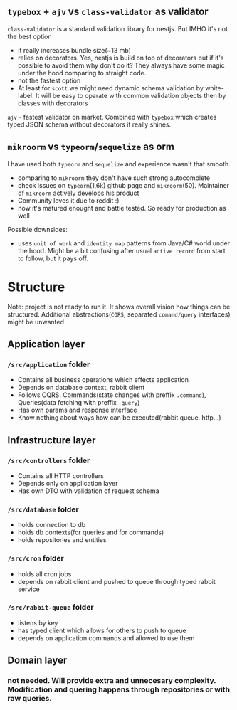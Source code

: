## `typebox` + `ajv` vs `class-validator` as validator
`class-validator` is a standard validation library for nestjs. But IMHO it's not the best option
- it really increases bundle size(~13 mb)
- relies on decorators. Yes, nestjs is build on top of decorators but if it's possible to avoid them why don't do it? They always have some magic under the hood comparing to straight code.
- not the fastest option
- At least for `scott` we might need dynamic schema validation by white-label. It will be easy to oparate with common validation objects then by classes with decorators

`ajv` - fastest validator on market. Combined with `typebox` which creates typed JSON schema without decorators it really shines.


## `mikroorm` vs `typeorm`/`sequelize` as orm
I have used both `typeorm` and `sequelize` and experience wasn't that smooth.
- comparing to `mikroorm` they don't have such strong autocomplete
- check issues on `typeorm`(1,6k) github page and `mikroorm`(50). Maintainer of `mikroorm` actively develops his product
- Community loves it due to reddit :)
- now it's matured enought and battle tested. So ready for production as well

Possible downsides:
- uses `unit of work` and `identity map` patterns from Java/C# world under the hood. Might be a bit confusing after usual `active record` from start to follow, but it pays off.

# Structure
Note: project is not ready to run it. It shows overall vision how things can be structured. Additional abstractions(`CQRS`, separated `comand/query` interfaces) might be unwanted 

## Application layer
### `/src/application` folder

- Contains all business operations which effects application
- Depends on database context, rabbit client
- Follows CQRS. Commands(state changes with preffix `.command`), Queries(data fetching with preffix `.query`)
- Has own params and response interface
- Know nothing about ways how can be executed(rabbit queue, http...)

## Infrastructure layer
### `/src/controllers` folder

- Contains all HTTP controllers
- Depends only on application layer
- Has own DTO with validation of request schema

### `/src/database` folder

- holds connection to db
- holds db contexts(for queries and for commands)
- holds repositories and entities

### `/src/cron` folder

- holds all cron jobs
- depends on rabbit client and pushed to queue through typed rabbit service

### `/src/rabbit-queue` folder

- listens by key
- has typed client which allows for others to push to queue
- depends on application commands and allowed to use them

## Domain layer
### not needed. Will provide extra and unnecesary complexity. Modification and quering happens through repositories or with raw queries.
